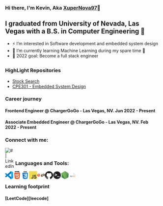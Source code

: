 ### Hi there, I'm Kevin, Aka [XuperNova97][linkedin]👋
## I graduated from University of Nevada, Las Vegas with a B.S. in Computer Engineering 👀
- ⚡ I’m interested in Software development and embedded system design
- 🌱 I’m currently learning Machine Learning during my spare time 🤣
- 📖 2022 goal: Become a full stack engineer
##

### HighLight Repositories
- [Stock Search][stock search]
- [CPE301 - Embedded System Design][cpe301]

### Career journey
#### Frontend Engineer @ ChargerGoGo - Las Vegas, NV. Jun 2022 - Present
#### Associate Embedded Engineer @ ChargerGoGo - Las Vegas, NV. Feb 2022 - Present

### Connect with me:
[<img align="left" alt="# | LinkedIn" background-color="blue" color ="blue"  width="33px" src="https://cdn.jsdelivr.net/npm/simple-icons@v3/icons/linkedin.svg" />][linkedin]
<br>
###

### Languages and Tools:
[<img align="left" alt="Visual Studio Code" width="26px" src="https://raw.githubusercontent.com/github/explore/80688e429a7d4ef2fca1e82350fe8e3517d3494d/topics/visual-studio-code/visual-studio-code.png" />][Empty]
[<img align="left" alt="HTML5" width="26px" src="https://raw.githubusercontent.com/github/explore/80688e429a7d4ef2fca1e82350fe8e3517d3494d/topics/html/html.png" />][Empty]
[<img align="left" alt="CSS3" width="26px" src="https://raw.githubusercontent.com/github/explore/80688e429a7d4ef2fca1e82350fe8e3517d3494d/topics/css/css.png" />][Empty]
[<img align="left" alt="JavaScript" width="26px" src="https://raw.githubusercontent.com/github/explore/80688e429a7d4ef2fca1e82350fe8e3517d3494d/topics/javascript/javascript.png" />][Empty]
[<img align="left" alt="Git" width="26px" src="https://raw.githubusercontent.com/github/explore/80688e429a7d4ef2fca1e82350fe8e3517d3494d/topics/git/git.png" />][Empty]
[<img align="left" alt="GitHub" width="26px" src="https://raw.githubusercontent.com/github/explore/78df643247d429f6cc873026c0622819ad797942/topics/github/github.png" />][Empty]
[<img align="left" alt="Terminal" width="26px" src="https://raw.githubusercontent.com/github/explore/80688e429a7d4ef2fca1e82350fe8e3517d3494d/topics/terminal/terminal.png" />][Empty]
[<img align="left" alt="Node.js" width="26px" src="https://raw.githubusercontent.com/github/explore/80688e429a7d4ef2fca1e82350fe8e3517d3494d/topics/nodejs/nodejs.png" />][Empty]
[<img align="left" alt="MySQL" width="26px" src="https://raw.githubusercontent.com/github/explore/80688e429a7d4ef2fca1e82350fe8e3517d3494d/topics/mysql/mysql.png" />][Empty]
<br>

### Learning footprint
 #### [LeetCode][leecode]



[linkedin]: https://www.linkedin.com/in/xianjie-cao-624362198/
[cpe301]: https://github.com/c1029324620/Mocha
[stock search]: https://github.com/c1029324620/Red-Eye
[leetcode]: https://github.com/c1029324620/Leet-Code
[Empty]: #

<!---
c1029324620/c1029324620 is a ✨ special ✨ repository because its `README.md` (this file) appears on your GitHub profile.
You can click the Preview link to take a look at your changes.
--->
